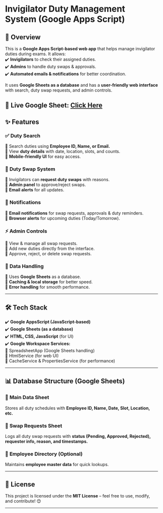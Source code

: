 # **Invigilator Duty Management System (Google Apps Script)**  

## 📝 **Overview**  
This is a **Google Apps Script-based web app** that helps manage invigilator duties during exams. It allows:  
✔️ **Invigilators** to check their assigned duties.  
✔️ **Admins** to handle duty swaps & approvals.  
✔️ **Automated emails & notifications** for better coordination.  

It uses **Google Sheets as a database** and has a **user-friendly web interface** with search, duty swap requests, and admin controls.  

📌 **Live Google Sheet:** [Click Here](https://docs.google.com/spreadsheets/d/17AMgBBXAvW1QgupUGgG5kFMY2lrJRA6kcOM4dwlNnyQ/edit?usp=sharing)  
---

## ✨ **Features**  

### ✅ **Duty Search**  
🔹 Search duties using **Employee ID, Name, or Email.**  
🔹 View **duty details** with date, location, slots, and counts.  
🔹 **Mobile-friendly UI** for easy access.  

### 🔄 **Duty Swap System**  
🔹 Invigilators can **request duty swaps** with reasons.  
🔹 **Admin panel** to approve/reject swaps.  
🔹 **Email alerts** for all updates.  

### 📢 **Notifications**  
🔹 **Email notifications** for swap requests, approvals & duty reminders.  
🔹 **Browser alerts** for upcoming duties (Today/Tomorrow).  

### ⚡ **Admin Controls**  
🔹 View & manage all swap requests.  
🔹 Add new duties directly from the interface.  
🔹 Approve, reject, or delete swap requests.  

### 📂 **Data Handling**  
🔹 Uses **Google Sheets** as a database.  
🔹 **Caching & local storage** for better speed.  
🔹 **Error handling** for smooth performance.  

---

## 🛠️ **Tech Stack**  
✔️ **Google AppsScript (JavaScript-based)**  
✔️ **Google Sheets (as a database)**  
✔️ **HTML, CSS, JavaScript** (for UI)  
✔️ **Google Workspace Services:**  
   🔹 SpreadsheetApp (Google Sheets handling)  
   🔹 HtmlService (for web UI)  
   🔹 CacheService & PropertiesService (for performance)  

---

## 📊 **Database Structure (Google Sheets)**  
### 📌 **Main Data Sheet**  
Stores all duty schedules with **Employee ID, Name, Date, Slot, Location, etc.**  

### 🔄 **Swap Requests Sheet**  
Logs all duty swap requests with **status (Pending, Approved, Rejected), requester info, reason, and timestamps.**  

### 📖 **Employee Directory (Optional)**  
Maintains **employee master data** for quick lookups.  

---

## 📜 **License**  
This project is licensed under the **MIT License** – feel free to use, modify, and contribute! 😊  

---
